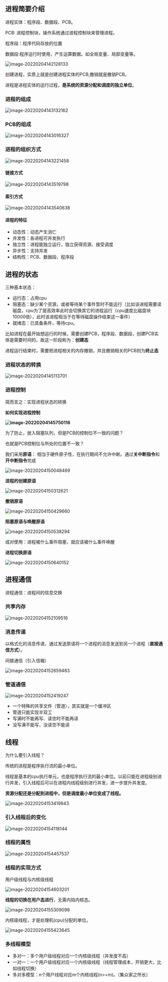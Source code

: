 ## 进程简要介绍

进程实体：程序段、数据段、PCB。

PCB: 进程控制块，操作系统通过进程控制块来管理进程。

程序段：程序代码存放的位置

数据段:程序运行时使用，产生运算数据。如全局变量、局部变量等。

![image-20220204142128133](https://cdn.jsdelivr.net/gh/cheerfulman/picGo/img/20220204142128.png)

创建进程，实质上就是创建进程实体的PCB,撤销就是撤销PCB。

进程是进程实体的运行过程，**是系统的资源分配和调度的独立单位**。

### **进程的组成**

![image-20220204143132162](https://cdn.jsdelivr.net/gh/cheerfulman/picGo/img/20220204143132.png)

### **PCB的组成**

![image-20220204143016327](https://cdn.jsdelivr.net/gh/cheerfulman/picGo/img/20220204143016.png)

### **进程的组织方式**

![image-20220204143221458](https://cdn.jsdelivr.net/gh/cheerfulman/picGo/img/20220204143221.png)

#### 链接方式

![image-20220204143519798](https://cdn.jsdelivr.net/gh/cheerfulman/picGo/img/20220204143520.png)

#### 索引方式

![image-20220204143540638](https://cdn.jsdelivr.net/gh/cheerfulman/picGo/img/20220204143540.png)

#### 进程的特征

+ 动态性：动态产生消亡
+ 并发性：各进程可并发执行
+ 独立性：进程能独立运行，独立获得资源、接受调度
+ 异步性：支持并发
+ 结构性：PCB、数据段、程序段

## 进程的状态

三种基本状态：

+ 运行态：占用cpu
+ 阻塞态：缺少某个资源，或者等待某个事件暂时不能运行（比如该进程需要读磁盘，cpu为了提高效率此时会切换其它的进程运行（cpu速度比磁盘块10000倍），此时该进程相当于在等待磁盘操作结束这一事件）
+ 就绪态：已具备条件，等待cpu。

比如进程在最开始想运行的时候，需要创建PCB，程序段、数据段，创建PCB实体是需要时间的，故这一阶段称为：**创建态**

进程运行结束时，需要把进程相关的内存撤销，并且撤销相关的PCB则为**终止态**

### 进程状态的转换

![image-20220204145113701](https://cdn.jsdelivr.net/gh/cheerfulman/picGo/img/20220204145113.png)

### 进程控制

简而言之：实现进程状态的转换

**如何实现进程控制**

**![image-20220204145750116](C:/Users/admin/AppData/Roaming/Typora/typora-user-images/image-20220204145750116.png)**

为了防止，放入阻塞队列，但是PCB的控制位不一致的问题？

也就是PCB控制位与所处的位置不一致？

我们采用**原语**： 相当于硬件原子性，在执行期间不允许中断。通过**关中断指令**和**开中断指令**完成

![image-20220204150048469](https://cdn.jsdelivr.net/gh/cheerfulman/picGo/img/20220204150048.png)

**进程的创建原语**

![image-20220204150312621](https://cdn.jsdelivr.net/gh/cheerfulman/picGo/img/20220204150312.png)

**撤销原语**

![image-20220204150429660](https://cdn.jsdelivr.net/gh/cheerfulman/picGo/img/20220204150429.png)

**阻塞原语与唤醒原语**

![image-20220204150538294](https://cdn.jsdelivr.net/gh/cheerfulman/picGo/img/20220204150538.png)

成对使用：进程被什么事件阻塞，就应该被什么事件唤醒

**进程切换原语**

![image-20220204150640152](https://cdn.jsdelivr.net/gh/cheerfulman/picGo/img/20220204150640.png)

## 进程通信

进程通信：进程间的信息交换

### 共享内存

![image-20220204152109516](https://cdn.jsdelivr.net/gh/cheerfulman/picGo/img/20220204152109.png)

### 消息传递

以格式化的消息传递，通过发送原语将一个进程的消息发送到另一个进程（**直接通信方式**）。

间接通信（引入信箱）

![image-20220204152659483](https://cdn.jsdelivr.net/gh/cheerfulman/picGo/img/20220204152659.png)

### 管道通信

![image-20220204152419247](https://cdn.jsdelivr.net/gh/cheerfulman/picGo/img/20220204152419.png)

+ 一个特殊的共享文件（管道），其实就是一个缓冲区
+ 管道只能实现半双工
+ 写满时不能再写、读空时不能再读
+ 没写满不能写，没读空不能读

## 线程

为什么要引入线程？

传统的进程是程序执行流的最小单位。

线程是基本的cpu执行单元，也是程序执行流的最小单位。以前只能在进程级别进行并发，引入线程后可以在进程内线程级别进行并发，进一步提升并发度。

**资源分配还是分配到进程中，但是调度最小单位变成了线程。**

![image-20220204153419843](https://cdn.jsdelivr.net/gh/cheerfulman/picGo/img/20220204153420.png)

### 引入线程后的变化

![image-20220204154118144](https://cdn.jsdelivr.net/gh/cheerfulman/picGo/img/20220204154118.png)

### 线程的属性

![image-20220204154457537](https://cdn.jsdelivr.net/gh/cheerfulman/picGo/img/20220204154457.png)

### 线程的实现方式

用户级线程与内核级线程

![image-20220204154603201](https://cdn.jsdelivr.net/gh/cheerfulman/picGo/img/20220204154603.png)

**线程的切换在用户态进行**，无需内陷内核态。

![image-20220204155309098](https://cdn.jsdelivr.net/gh/cheerfulman/picGo/img/20220204155309.png)

内核级线程，才是处理机(cpu)分配的单位。

![image-20220204155423645](https://cdn.jsdelivr.net/gh/cheerfulman/picGo/img/20220204155423.png)

### 多线程模型

+ 多对一：多个用户级线程对应一个内核级线程（并发度不高）
+ 一对一：一个用户级线程对应一个内核级线程（线程管理成本，开销更大，比如线程切换）
+ 多对多模型：n个用户线程对应m个内核线程(n>=m)。（集众家之所长）